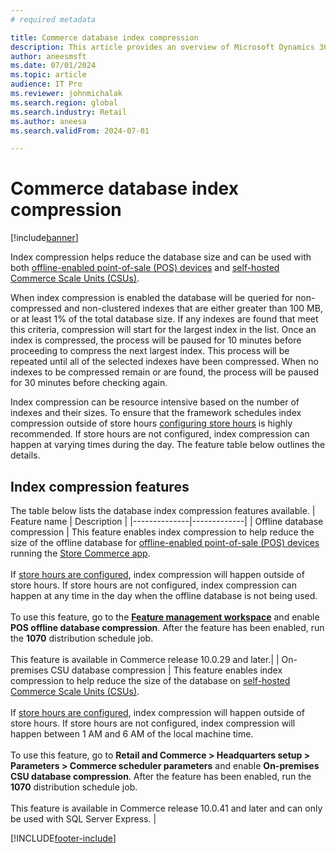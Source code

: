 ```yaml
---
# required metadata

title: Commerce database index compression
description: This article provides an overview of Microsoft Dynamics 365 Commerce database index compression features.
author: aneesmsft
ms.date: 07/01/2024
ms.topic: article
audience: IT Pro
ms.reviewer: johnmichalak
ms.search.region: global
ms.search.industry: Retail
ms.author: aneesa
ms.search.validFrom: 2024-07-01

---
```


# Commerce database index compression

[!include[banner](../includes/banner.md)]

Index compression helps reduce the database size and can be used with both [offline-enabled point-of-sale (POS) devices](pos-offline-functionality.md) and [self-hosted Commerce Scale Units (CSUs)](retail-store-system-begin.md).

When index compression is enabled the database will be queried for non-compressed and non-clustered indexes that are either greater than 100 MB, or at least 1% of the total database size. If any indexes are found that meet this criteria, compression will start for the largest index in the list. Once an index is compressed, the process will be paused for 10 minutes before proceeding to compress the next largest index. This process will be repeated until all of the selected indexes have been compressed. When no indexes to be compressed remain or are found, the process will be paused for 30 minutes before checking again.

Index compression can be resource intensive based on the number of indexes and their sizes. To ensure that the framework schedules index compression outside of store hours [configuring store hours](store-hours.md) is highly recommended. If store hours are not configured, index compression can happen at varying times during the day. The feature table below outlines the details.

## Index compression features
The table below lists the database index compression features available.
| Feature name | Description |
|--------------|-------------|
| Offline database compression | This feature enables index compression to help reduce the size of the offline database for [offline-enabled point-of-sale (POS) devices](pos-offline-functionality.md) running the [Store Commerce app](store-commerce.md).<br/><br/>If [store hours are configured](store-hours.md), index compression will happen outside of store hours. If store hours are not configured, index compression can happen at any time in the day when the offline database is not being used. <br/><br/>To use this feature, go to the [**Feature management workspace**](../../fin-ops-core/fin-ops/get-started/feature-management/feature-management-overview.md) and enable **POS offline database compression**. After the feature has been enabled, run the **1070** distribution schedule job. <br/><br/>This feature is available in Commerce release 10.0.29 and later.|
| On-premises CSU database compression | This feature enables index compression to help reduce the size of the database on [self-hosted Commerce Scale Units (CSUs)](retail-store-system-begin.md). <br/><br/>If [store hours are configured](store-hours.md), index compression will happen outside of store hours. If store hours are not configured, index compression will happen between 1 AM and 6 AM of the local machine time. <br/><br/>To use this feature, go to **Retail and Commerce > Headquarters setup > Parameters > Commerce scheduler parameters** and enable **On-premises CSU database compression**. After the feature has been enabled, run the **1070** distribution schedule job. <br/><br/>This feature is available in Commerce release 10.0.41 and later and can only be used with SQL Server Express. |

[!INCLUDE[footer-include](../../includes/footer-banner.md)]
